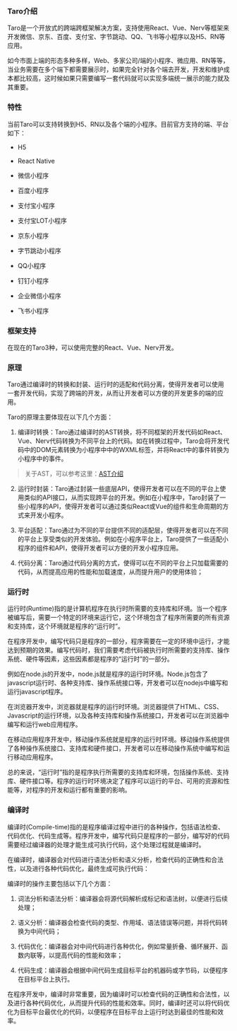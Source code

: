 ### Taro介绍

Taro是一个开放式的跨端跨框架解决方案，支持使用React、Vue、Nerv等框架来开发微信、京东、百度、支付宝、字节跳动、QQ、飞书等小程序以及H5、RN等应用。

如今市面上端的形态多种多样，Web、多家公司/端的小程序、微应用、RN等等，当业务需要在多个端下都需要展示时，如果完全针对各个端去开发，开发和维护成本都比较高，这时候如果只需要编写一套代码就可以实现多端统一展示的能力就及其重要。

### 特性

当前Taro可以支持转换到H5、RN以及各个端的小程序。目前官方支持的端、平台如下：

- H5

- React Native

- 微信小程序

- 百度小程序

- 支付宝小程序

- 支付宝LOT小程序

- 京东小程序

- 字节跳动小程序

- QQ小程序

- 钉钉小程序

- 企业微信小程序

- 飞书小程序

### 框架支持

在现在的Taro3种，可以使用完整的React、Vue、Nerv开发。

### 原理

Taro通过编译时的转换和封装、运行时的适配和代码分离，使得开发者可以使用一套开发代码，实现了跨端的开发，从而让开发者可以方便的开发更多的端的应用。

Taro的原理主要体现在以下几个方面：

1. 编译时转换：Taro通过编译时的AST转换，将不同框架的开发代码如React、Vue、Nerv代码转换为不同平台上的代码。如在转换过程中，Taro会将开发代码中的DOM元素转换为小程序中中的WXML标签，并将React中的事件转换为小程序中的事件。

> 关于AST，可以参考这里：[AST介绍](../%E5%89%8D%E7%AB%AF%E5%9F%BA%E7%A1%80/AST.md)

2. 运行时封装：Taro通过封装一些底层API，使得开发者可以在不同的平台上使用类似的API接口，从而实现跨平台的开发。例如在小程序中，Taro封装了一些小程序的API，使得开发者可以通过类似React或Vue的组件和生命周期的方式来开发小程序。

3. 平台适配：Taro通过为不同的平台提供不同的适配层，使得开发者可以在不同的平台上享受类似的开发体验。例如在小程序平台上，Taro提供了一些适配小程序的组件和API，使得开发者可以方便的开发小程序应用。

4. 代码分离：Taro通过代码分离的方式，使得可以在不同的平台上只加载需要的代码，从而提高应用的性能和加载速度，从而提升用户的使用体验；

### 运行时

运行时(Runtime)指的是计算机程序在执行时所需要的支持库和环境。当一个程序被编写后，需要一个特定的环境来运行它，这个环境包含了程序所需要的所有资源和支持库，这个环境就是程序的“运行时”。

在程序开发中，编写代码只是程序的一部分，程序需要在一定的环境中运行，才能达到预期的效果。编写代码时，我们需要考虑代码被执行时所需要的支持库、操作系统、硬件等因素，这些因素都是程序的“运行时”的一部分。

例如在node.js的开发中，node.js就是程序的运行时环境。Node.js包含了javascript运行时、各种支持库、操作系统接口等，开发者可以在nodejs中编写和运行javascript程序。

在浏览器开发中，浏览器就是程序的运行时环境。浏览器提供了HTML、CSS、Javascript的运行环境，以及各种支持库和操作系统接口，开发者可以在浏览器中编写和运行web应用程序。

在移动应用程序开发中，移动操作系统就是程序的运行时环境。移动操作系统提供了各种操作系统接口、支持库和硬件接口，开发者可以在移动操作系统中编写和运行移动应用程序。

总的来说，“运行时”指的是程序执行所需要的支持库和环境，包括操作系统、支持库、硬件接口等。程序的运行时环境决定了程序可以运行的平台、可用的资源和性能等，对程序的开发和运行都有重要的影响。

### 编译时

编译时(Compile-time)指的是程序编译过程中进行的各种操作，包括语法检查、代码优化、代码生成等。程序开发中，编写代码只是程序的一部分，编写好的代码需要经过编译器的处理才能生成可执行代码，这个处理过程就是编译时。

在编译时，编译器会对代码进行语法分析和语义分析，检查代码的正确性和合法性，以及进行各种代码优化，最终生成可执行代码：

编译时的操作主要包括以下几个方面：

1. 词法分析和语法分析：编译器会将源代码解析成标记和语法树，以便进行后续处理；

2. 语义分析：编译器会检查代码的类型、作用域、语法错误等问题，并将代码转换为中间代码；

3. 代码优化：编译器会对中间代码进行各种优化，例如常量折叠、循环展开、函数内联等，以提高代码的性能和效率；

4. 代码生成：编译器会根据中间代码生成目标平台的机器码或字节码，以便程序在目标平台上执行。

在程序开发中，编译时非常重要，因为编译时可以检查代码的正确性和合法性，以及进行各种代码优化，从而提升代码的性能和效率。同时，编译时还可以将代码优化为目标平台最优化的代码，以便程序在目标平台上运行时达到最佳的性能和效率。